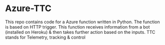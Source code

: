 # Azure-TTC
This repo contains code for a Azure function written in Python. The function is based on HTTP trigger. This function receives information from a bot (installed on Heroku) & then takes further action based on the inputs.
TTC stands for Telemetry, tracking & control

